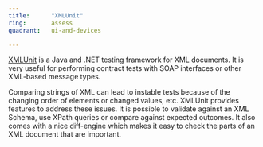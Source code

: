 ```yaml
---
title:      "XMLUnit"
ring:       assess
quadrant:   ui-and-devices

---
```

[XMLUnit](http://www.xmlunit.org/) is a Java and .NET testing framework for XML documents. It is very useful for performing contract tests with SOAP interfaces or other XML-based message types.

Comparing strings of XML can lead to instable tests because of the changing order of elements or changed values, etc. XMLUnit provides features to address these issues. It is possible to validate against an XML Schema, use XPath queries or compare against expected outcomes. It also comes with a nice diff-engine which makes it easy to check the parts of an XML document that are important.
